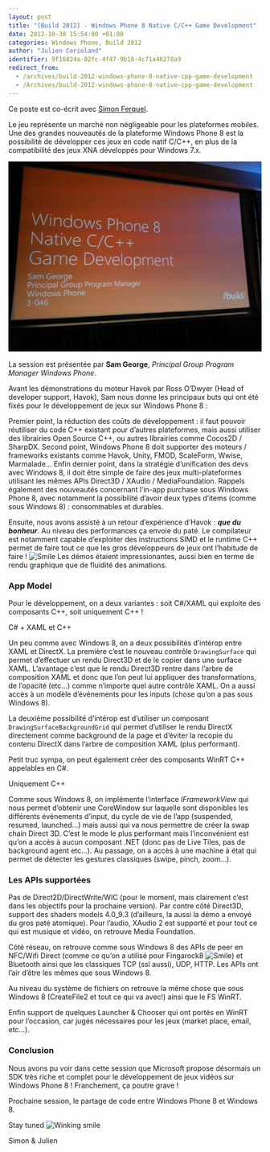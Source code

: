 ```yaml
---
layout: post
title: "[Build 2012] - Windows Phone 8 Native C/C++ Game Development"
date: 2012-10-30 15:54:00 +01:00
categories: Windows Phone, Build 2012
author: "Julien Corioland"
identifier: 9f16824a-92fc-4f47-9b18-4c71a46278a9
redirect_from:
  - /archives/build-2012-windows-phone-8-native-cpp-game-development
  - /Archives/build-2012-windows-phone-8-native-cpp-game-development
---
```


Ce poste est co-écrit avec [Simon Ferquel](http://www.simonferquel.net/blog).

Le jeu représente un marché non négligeable pour les plateformes mobiles. Une des grandes nouveautés de la plateforme Windows Phone 8 est la possibilité de développer ces jeux en code natif C/C++, en plus de la compatibilité des jeux XNA développés pour Windows 7.x.

![image](/images/build-2012-windows-phone-8-native-cpp-game-development/native-game-development_4C2D68C9.jpg)

La session est présentée par **Sam George**, <em>Principal Group Program Manager Windows Phone</em>.

Avant les démonstrations du moteur Havok par Ross O’Dwyer (Head of developer support, Havok), Sam nous donne les principaux buts qui ont été fixés pour le développement de jeux sur Windows Phone 8 :

Premier point, la réduction des coûts de développement : il faut pouvoir réutiliser du code C++ existant pour d’autres plateformes, mais aussi utiliser des librairies Open Source C++, ou autres librairies comme Cocos2D / SharpDX. Second point, Windows Phone 8 doit supporter des moteurs / frameworks existants comme Havok, Unity, FMOD, ScaleForm, Wwise, Marmalade… Enfin dernier point, dans la stratégie d’unification des devs avec Windows 8, il doit être simple de faire des jeux multi-plateformes utilisant les mêmes APIs Direct3D / XAudio / MediaFoundation. Rappels également des nouveautés concernant l’in-app purchase sous Windows Phone 8, avec notamment la possibilité d’avoir deux types d’items (comme sous Windows 8) : consommables et durables.

Ensuite, nous avons assisté à un retour d’expérience d’Havok : <em>**que du bonheur**</em>. Au niveau des performances ça envoie du paté. Le compilateur est notamment capable d’exploiter des instructions SIMD et le runtime C++ permet de faire tout ce que les gros développeurs de jeux ont l’habitude de faire ! <img class="wlEmoticon wlEmoticon-smile" style="border-top-style: none; border-left-style: none; border-bottom-style: none; border-right-style: none" alt="Smile" src="https://juliencorioland.blob.core.windows.net/medias/wlEmoticon-smile_7FED371C.png"> Les démos étaient impressionantes, aussi bien en terme de rendu graphique que de fluidité des animations.

### App Model

Pour le développement, on a deux variantes : soit C#/XAML qui exploite des composants C++, soit uniquement C++ !

C# + XAML et C++

Un peu comme avec Windows 8, on a deux possibilités d’intérop entre XAML et DirectX. La première c’est le nouveau contrôle `DrawingSurface` qui permet d’effectuer un rendu Direct3D et de le copier dans une surface XAML. L’avantage c’est que le rendu Direct3D rentre dans l’arbre de composition XAML et donc que l’on peut lui appliquer des transformations, de l’opacité (etc…) comme n’importe quel autre contrôle XAML. On a aussi accès à un modèle d’événements pour les inputs (chose qu’on a pas sous Windows 8).

La deuxième possibilité d’intérop est d’utiliser un composant `DrawingSurfaceBackgroundGrid` qui permet d’utiliser le rendu DirectX directement comme background de la page et d’éviter la recopie du contenu DirectX dans l’arbre de composition XAML (plus performant).

Petit truc sympa, on peut également créer des composants WinRT C++ appelables en C#.

Uniquement C++

Comme sous Windows 8, on implémente l’interface <em>IFrameworkView</em> qui nous permet d’obtenir une CoreWindow sur laquelle sont disponibles les différents événements d’input, du cycle de vie de l’app (suspended, resumed, launched…) mais aussi qui va nous permettre de créer la swap chain Direct 3D. C’est le mode le plus performant mais l’inconvénient est qu’on a accès à aucun composant .NET (donc pas de Live Tiles, pas de background agent etc…). Au passage, on a accès à une machine à état qui permet de détecter les gestures classiques (swipe, pinch, zoom...).

### Les APIs supportées

Pas de Direct2D/DirectWrite/WIC (pour le moment, mais clairement c’est dans les objectifs pour la prochaine version). Par contre côté Direct3D, support des shaders models 4.0_9.3 (d’ailleurs, la aussi la démo a envoyé du gros paté atomique). Pour l’audio, XAudio 2 est supporté et pour tout ce qui est musique et vidéo, on retrouve Media Foundation.

Côté réseau, on retrouve comme sous Windows 8 des APIs de peer en NFC/Wifi Direct (comme ce qu’on a utilisé pour Fingarock8 <img class="wlEmoticon wlEmoticon-smile" style="border-top-style: none; border-left-style: none; border-bottom-style: none; border-right-style: none" alt="Smile" src="https://juliencorioland.blob.core.windows.net/medias/wlEmoticon-smile_7FED371C.png">) et Bluetooth ainsi que les classiques TCP (ssl aussi), UDP, HTTP. Les APIs ont l’air d’être les mêmes que sous Windows 8.

Au niveau du système de fichiers on retrouve la même chose que sous Windows 8 (CreateFile2 et tout ce qui va avec!) ainsi que le FS WinRT.

Enfin support de quelques Launcher & Chooser qui ont portés en WinRT pour l’occasion, car jugés nécessaires pour les jeux (market place, email, etc…).

### Conclusion

Nous avons pu voir dans cette session que Microsoft propose désormais un SDK très riche et complet pour le développement de jeux vidéos sur Windows Phone 8 ! Franchement, ça poutre grave !

Prochaine session, le partage de code entre Windows Phone 8 et Windows 8.

Stay tuned <img class="wlEmoticon wlEmoticon-winkingsmile" style="border-top-style: none; border-left-style: none; border-bottom-style: none; border-right-style: none" alt="Winking smile" src="https://juliencorioland.blob.core.windows.net/medias/wlEmoticon-winkingsmile_0ED46637.png">

Simon & Julien

